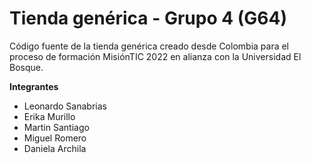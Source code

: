 # Tienda genérica - Grupo 4 (G64)
Código fuente de la tienda genérica creado desde Colombia para el proceso de formación MisiónTIC 2022 en alianza con la Universidad El Bosque.

**Integrantes**
- Leonardo Sanabrias
- Erika Murillo
- Martin Santiago
- Miguel Romero
- Daniela Archila
